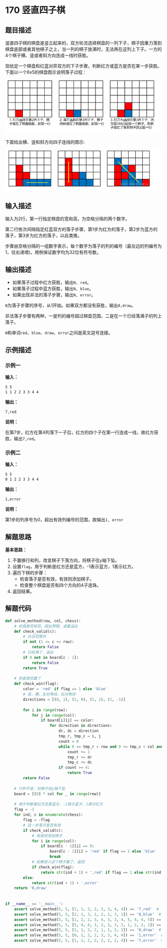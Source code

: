 # 170 竖直四子棋

## 题目描述

竖直四子棋的棋盘是竖立起来的，双方轮流选择棋盘的一列下子，棋子因重力落到棋盘底部或者其他棋子之上，当一列的棋子放满时，无法再在这列上下子。一方的4个棋子横、竖或者斜方向连成一线时获胜。

现给定一个棋盘和红蓝对弈双方的下子步骤，判断红方或蓝方是否在某一步获胜。下面以一个6x5的棋盘图示说明落子过程：

![170_vertical_quad1](./images/170_vertical-quad1.png)

下面给出横、竖和斜方向四子连线的图示:

![170_vertical_quad2](./images/170_vertical-quad2.png)

## 输入描述

输入为2行，第一行指定棋盘的宽和高，为空格分隔的两个数字。

第二行依次间隔指定红蓝双方的落子步骤，第1步为红方的落子，第2步为蓝方的落子，第3步为红方的落子，以此类推。

步骤由空格分隔的一组数字表示，每个数字为落子的列的编号（最左边的列编号为1，往右递增)。用例保证数字均为32位有符号数。

## 输出描述

- 如果落子过程中红方获胜，输出`N, red`。
- 如果落子过程中蓝方获胜，输出`N, blue`。
- 如果出现非法的落子步骤，输出`N, error`。

`N`为落子步骤的序号，从1开始。如果双方都没有获胜，输出`0,draw`。

非法落子步骤有两种，一是列的编号超过棋盘范围，二是在一个已经落满子的列上落子。

`N`和单词`red`、`blue`、`draw`、`error`之间是英文逗号连接。

## 示例描述

### 示例一

**输入：**

```text
5 5
1 1 2 2 3 3 4 4
```

**输出：**

```text
7,red
```

**说明：**

在第7步，红方在第4列落下一子后，红方的四个子在第一行连成一线，故红方获胜，输出`7,red`。

### 示例二

**输入：**

```text
5 5
0 1 2 2 3 3 4 4
```

**输出：**

```text
1,error
```

**说明：**

第1步的列序号为0，超出有效列编号的范围，故输出`1, error`

## 解题思路

**基本思路：**

1. 不置换行和列，改变棋子下落方向，将棋子往y轴下坠。
2. 设置`flag`，用于判断是红方还是蓝方，-1表示蓝方，1表示红方。
3. 遍历下棋的步骤：
   - 检查落子是否有效，有效则添加棋子。
   - 检查整个棋盘是否有四个方向的4子连珠。
4. 返回结果。

## 解题代码

```python
def solve_method(row, col, chess):
    # 检查是否规范，超出界限，或重溢出
    def check_valid(c):
        # 合法范围内
        if not (1 <= c <= row):
            return False
        # 已经满了，溢出
        if 0 not in board[c - 1]:
            return False
        return True

    # 检查是否赢了
    def check_win(flag):
        color = 'red' if flag == 1 else 'blue'
        # 竖，横，左对角线，右对角线
        directions = [(0, 1), (1, 0), (1, 1), (1, -1)]

        for i in range(row):
            for j in range(col):
                if board[i][j] == color:
                    for direction in directions:
                        dr, dc = direction
                        tmp_r, tmp_c = i, j
                        count = 0
                        while 0 <= tmp_r < row and 0 <= tmp_c < col and board[tmp_r][tmp_c] == color:
                            count += 1
                            tmp_r += dr
                            tmp_c += dc
                        if count >= 4:
                            return True
        return False

    # 行列不变，将棋子往y轴下坠
    board = [[0] * col for _ in range(row)]

    # 用于判断是红方还是蓝方，-1表示蓝方，1表示红方
    flag = -1
    for ind, c in enumerate(chess):
        flag = -flag
        # 这一步落子是否有效
        if check_valid(c):
            # 有效则添加棋子
            for i in range(col):
                if board[c - 1][i] == 0:
                    board[c - 1][i] = 'red' if flag == 1 else 'blue'
                    break
            # 如果放入这个棋子赢了，返回
            if check_win(flag):
                return str(ind + 1) + ',red' if flag == 1 else str(ind + 1) + ',blue'
        else:
            return str(ind + 1) + ',error'
    return '0,draw'


if __name__ == '__main__':
    assert solve_method(5, 5, [1, 1, 2, 2, 3, 3, 4, 4]) == '7,red'  # 横
    assert solve_method(5, 5, [2, 1, 3, 1, 2, 1, 3, 1]) == '8,blue'  # 竖
    assert solve_method(5, 5, [1, 2, 2, 3, 4, 3, 3, 4, 5, 4, 4, 5]) == '11,red'  # 左对角
    assert solve_method(5, 5, [5, 4, 4, 3, 2, 3, 3, 2, 1, 2, 2, 1]) == '11,red'  # 右对角
    assert solve_method(5, 5, [1, 1, 2, 2, 1, 1, 2, 2]) == '0,draw'  # 平局
    assert solve_method(5, 5, [0, 1, 2, 2, 3, 3, 4, 4]) == '1,error'  # 超出范围
    assert solve_method(5, 5, [1, 2, 2, 2, 2, 2, 2, 4]) == '7,error'  # 放置溢出
```



